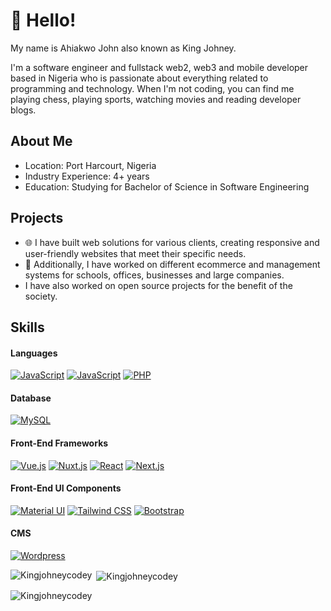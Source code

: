 # 👋 Hello! 

My name is Ahiakwo John also known as King Johney.

I'm a software engineer and fullstack web2, web3 and mobile developer based in Nigeria who is passionate about everything related to programming and technology. When I'm not coding, you can find me playing chess, playing sports, watching movies and reading developer blogs.

## About Me
- Location: Port Harcourt, Nigeria
- Industry Experience: 4+ years
- Education: Studying for Bachelor of Science in Software Engineering

## Projects
- 🌐 I have built web solutions for various clients, creating responsive and user-friendly websites that meet their specific needs.
- 🌱 Additionally, I have worked on different ecommerce and management systems for schools, offices, businesses and large companies.
- I have also worked on open source projects for the benefit of the society.

## Skills

#### Languages
[![JavaScript](https://img.shields.io/badge/JavaScript-F0DB4F?style=for-the-badge&logo=javascript&logoColor=323330)](https://github.com/Kingjohneycodey)
[![JavaScript](https://img.shields.io/badge/TypeScript-007ACC?style=for-the-badge&logo=typescript&logoColor=white)](https://github.com/Kingjohneycodey)
[![PHP](https://img.shields.io/badge/PHP-777BB3?style=for-the-badge&logo=php&logoColor=white)](https://github.com/Kingjohneycodey)

#### Database
[![MySQL](https://img.shields.io/badge/MySQL-3E6E93?style=for-the-badge&logo=mysql&logoColor=white)](https://github.com/Kingjohneycodey)

#### Front-End Frameworks
[![Vue.js](https://img.shields.io/badge/Vue.js-42b883?style=for-the-badge&logo=vuedotjs&logoColor=4FC08D)](https://github.com/Kingjohneycodey)
[![Nuxt.js](https://img.shields.io/badge/nuxt.js-00dc82?style=for-the-badge&logo=nuxtdotjs&logoColor=white)](https://github.com/Kingjohneycodey)
[![React](https://img.shields.io/badge/-ReactJs-61DAFB?logo=react&logoColor=white&style=for-the-badge)](https://github.com/Kingjohneycodey)
[![Next.js](https://img.shields.io/badge/next.js-000000?style=for-the-badge&logo=nextdotjs&logoColor=white)](https://github.com/Kingjohneycodey)

#### Front-End UI Components
[![Material UI](https://img.shields.io/badge/Material%20UI-007FFF?style=for-the-badge&logo=mui&logoColor=white)](https://github.com/Kingjohneycodey)
[![Tailwind CSS](https://img.shields.io/badge/Tailwind_CSS-38B2AC?style=for-the-badge&logo=tailwind-css&logoColor=white)](https://github.com/Kingjohneycodey)
[![Bootstrap](https://img.shields.io/badge/Bootstrap-563D7C?style=for-the-badge&logo=bootstrap&logoColor=white)](https://github.com/Kingjohneycodey)

#### CMS
[![Wordpress](https://img.shields.io/badge/Wordpress-21759B?style=for-the-badge&logo=wordpress&logoColor=white)](https://github.com/Kingjohneycodey)


<p><img align="left" src="https://github-readme-stats.vercel.app/api/top-langs?username=Kingjohneycodey&show_icons=true&locale=en&layout=compact" alt="Kingjohneycodey" /></p>

<p>&nbsp;<img align="center" src="https://github-readme-stats.vercel.app/api?username=Kingjohneycodey&show_icons=true&locale=en" alt="Kingjohneycodey" /></p>

<p><img align="center" src="https://github-readme-streak-stats.herokuapp.com/?user=Kingjohneycodey&" alt="Kingjohneycodey" /></p>
